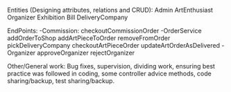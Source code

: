 Entities (Designing attributes, relations and CRUD):
Admin
ArtEnthusiast
Organizer
Exhibition
Bill
DeliveryCompany

EndPoints:
-Commission:
checkoutCommissionOrder
-OrderService
addOrderToShop
addArtPieceToOrder
removeFromOrder
pickDeliveryCompany
checkoutArtPieceOrder
updateArtOrderAsDelivered
-Organizer
approveOrganizer
rejectOrganizer

Other/General work:
Bug fixes, supervision, dividing work, ensuring best practice was followed in coding, some controller advice methods, code sharing/backup, test sharing/backup. 

